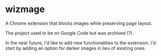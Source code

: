 # wizmage
A Chrome extension that blocks images while preserving page layout.

The project used to be on Google Code but was archived (?). 

In the near future, I'd like to add new functionalities to the extension. I'd start by adding an option for darker images in lieu of existing ones. 

